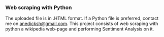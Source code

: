 ### Web scraping with Python

The uploaded file is in .HTML format. If a Python file is preferred, contact me on anedicksh@gmail.com. This project consists of web scraping with python a wikipedia web-page and performing Sentiment Analysis on it.
